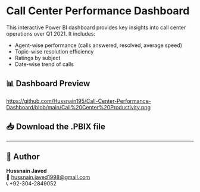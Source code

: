 # Call Center Performance Dashboard

This interactive Power BI dashboard provides key insights into call center operations over Q1 2021. It includes:

- Agent-wise performance (calls answered, resolved, average speed)
- Topic-wise resolution efficiency
- Ratings by subject
- Date-wise trend of calls

## 📊 Dashboard Preview

https://github.com/Hussnain195/Call-Center-Performance-Dashboard/blob/main/Call%20Center%20Productivity.png

## 📥 Download the .PBIX file


---

## 🔗 Author

**Hussnain Javed**  
📧 hussnain.javed1998@gmail.com  
📞 +92-304-2849052  
